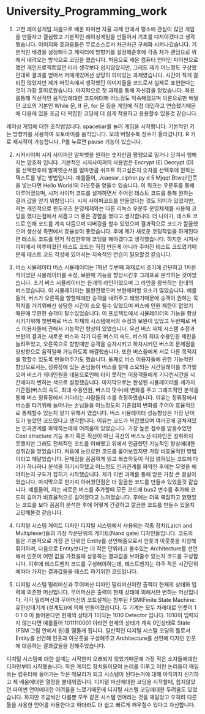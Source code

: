 # University_Programming_work
1. 고전 레이싱게임
  처음으로 배운 파이썬 자율 과제 안에서 평소에 관심이 많던 게임을 만들자고 결심했고 기본적인 레이싱게임을 만들어서 기초를 다져야겠다고 생각했습니다. 이미지와 효과음들은 무료소스로서 차근차근 구체화 시켜나갔습니다. 기본적인 배경을 설정해두고 케릭터에 방향키를 설정해준후에 각종 차가 랜덤으로 위에서 내려오는 방식으로 코딩을 했습니다. 처음으로 배운 컴퓨터 언어인 파이썬으로 했던 개인프로젝트였던 터라 생각보다 쉽지않았지만, 그래도 제가 어느정도 구상했던대로 결과를 얻어서 저에게있어선 상당히 의미있는 과제였습니다. 시간이 적게 걸리진 않았지만 제가 머릿속에서 생각했던 이미지들을 코드로서 실제로 표현한다는 것이 가장 흥미로웠습니다. 마지막으로 첫 과제를 통해 자신감을 얻었습니다. 좌표를통해 직선적인 움직임에대한 코드에대해 어느정도 익숙해졌으며 이론으로만 배웠던 코드의 기본인 While 문, If 문, for 문 등을 게임에 직접 대입하고 연습했기때문에 다음에 있을 조금 더 복잡한 코딩에 더 쉽게 적용하고 응용할수 있을것 같습니다. 
  
  레이싱 게임에 대한 조작법입니다.
  spacebar를 눌러 게임을 시작합니다.
  기본적인 키는 방향키를 사용하여 오토바이를 움직입니다.
  오래 버틸수록 점수가 올라갑니다.
  R 키로 재시작이 가능합니다.
  P를 누르면 pause 기능이 있습니다.

2. 시저사이퍼
  시저 사이퍼란 알파벳을 원하는 숫자만큼 평행으로 밀거나 당겨서 행해지는 암호화 입니다. 기본적인 시저사이퍼의 사용법은 Encrypt (E) Decrypt (D) 를 선택한후에 알파벳순서를 얼마만큼 쉬프트 하고싶은지 숫자를 선택후에 원하는 텍스트를 넣는 방법입니다. 예를들어, ./caesar_cipher.py d 5 Mjqqt Btwqi!인풋을 넣는다면 Hello World!의 아웃풋을 얻을수 있습니다. 이 워크는 우분투를 통해 이루어졌으며, 시저 사이퍼 코드를 설계하면서 주어진 테스트 코드를 통해 원하는 결과 값을 얻기 위함입니다. 시저 사이퍼코드를 만들었다는 것도 의미가 있었지만, 저는 개인적으로 윈도우즈 운영체제와는 다른 리눅스 우분투 운영체제를 사용해 코딩을 했다는점에서 새롭고 더 좋은 경험을 했다고 생각합니다. 더 나아가, 테스트 코드로 인해 코드를 계속 다듬으며 디버깅을 할수 있었으며 결과적으로 코드가 깔끔했으며 생산성 측면에서 효율성이 좋았습니다. 후에 제가 새로운 코딩작업을 하게된다면 테스트 코드를 먼저 작성한후에 코딩을 해야겠다고 생각했습니다. 하지만 시저사이퍼에서 이루어졌던 테스트 코드는 직접 만든게 아니라 주어진 테스트 코드였기때문에 테스트 코드 작성에 있어서는 지속적인 연습이 필요할것 같습니다.

3. 버스 시뮬레이터
  버스 시뮬레이터는 1학년 두번째 과제로서 초기에 간단하고 1차원적이었던 시뮬레이터를 수정, 보완해 기능을 향상시킨후 그래프로 분석하는 것이었습니다. 초기 버스 시뮬레이터는 한개의 라인이었으며 그 라인을 왕복하는 한대의 버스였습니다. 이 시뮬레이터는 불완전했으며 보완해야할 요소가 많았습니다. 예를들어, 버스가 오른쪽을 향할때에만 승객을 내려주고 태웠기때문에 승객이 원하는 목적지를 가기위해선 상당한 시간이 소요 될수 있었으며 버스에 인원 제한이 없었기 때문에 무한한 승객이 탈수있었습니다. 
  이 프로젝트에서 시뮬레이터의 기능을 향상시키기위해 첫번째로 버스 자체의 시스템에서의 수정과 보완이 있었고 두번째로 버스 이용자들에 관해서 기능적인 향상이 있었습니다. 우선 버스 자체 시스템 수정과 보완의 결과는 새로운 버스와 각기 다른 버스의 속도, 버스의 최대 수용인원 제한을 늘려주었고, 오른쪽으로 향할때만 승객을 승차시키고 하차시키던 버스의 문제점을 양방향으로 움직일때 가능하도록 해결했습니다. 또한 버스들에게 서로 다른 목적지를 향할수 있도록 만들어주기도 했습니다. 둘째로 버스 이용자들에 관한 기능적인 향상으로서는, 정류장에 있는 손님들이 버스를 탈때 소요되는 시간딜레이를 추가했으며 버스가 최대인원을 태움으로인해 타지 못하는 이용객들에게 기다린시간을 시간에따라 변하는 색으로 설정했습니다. 마지막으로는 완성된 시뮬레이터를 세가지 기준점(버스의 속도, 최대 수용인원, 버스의 댓수)에 변화를 주고 그래프적인 분석을 통해 버스 정류장에서 기다리는 사람들의 수를 측정하였습니다. 이유는 정류장에서 버스를 타기위해 늘어나는 손님들을 어느정도의 기준점의 변화를 주어야 효율적으로 통제할수 있는지 알기 위해서 였습니다.
  버스 시뮬레이터 성능향상은 가장 난이도가 높았던 코드였다고 생각합니다. 이유는 코드가 복잡했으며 여러곳에 걸쳐져있는 인과관계를 파악하는데에 어려움이 있었습니다. 가장 높은 점수를 받을수있던 Cost structure 기능 추가 혹은 직선이 아닌 곡선의 버스노선 디자인은 성취하지 못했지만 그래도 전체적인 코드를 이해했고 위에서 언급했던 기능적인 향상에대한 성취감을 얻었습니다. 처음에 눈으로만 코드를 훑어보았지만 가장 비효율적인 방법이라고 깨달았습니다. 문제집을 꼼꼼하게 읽고 복습하듯이 직접 얽혀있는 코드에 다가가 하나하나 분석을 하기시작했고 어느정도 인과관계를 파악한 후에는 무엇을 해야하는지 구도가 잡히기 시작했습니다. 제가 이번 과제를 통해 얻은 가장 큰 결실이었습니다. 마지막으로 한가지 아쉬웠던점은 더 깔끔한 코드를 만들수 있었을것 같습니다. 예를들어, 저는 새로운 버스를 추가할때 모든 코드에 bus2 변수를 추가해 코드의 길이가 비효율적으로 길어졌다고 느껴졌습니다. 후에는 더욱 복잡하고 얽혔있는 코드를 보다 꼼꼼히 분석한 후에 어떻게 간결하고 깔끔한 코드를 만들수 있을지 고민해볼것 같습니다.

4. 디지털 시스템 게이트 디자인
  디지털 시스템에서 사용되는 각종 장치(Latch and Multiplexer)들과 가장 작은단위의 게이트(Nand gate) 디자인들입니다. 코드의 틀은 기본적으로 가장 큰 단위인 Entity를 선언해줌으로서 인풋과 아웃풋을 지정해줘야하며, 다음으로 Entity보다는 더 작은 단위라고 볼수있는 Architecture를 선언해서 인풋이 어떤 값을 가졌을때 상응하는 결과값을 보여줄수 있는지 코드를 구성합니다. 이후에 테스트벤치 코드를 구성해야하는데, 테스트벤치는 아주 작은 시간단위에따라 가지는 결과값들을 테스트 하기위한 코드입니다.

5. 디지털 시스템 밀리머신과 무어머신 디자인
  밀리머신이란 출력이 현재의 상태와 입력에 의존한 머신입니다. 무어머신은 출력이 현재 상태에 의해서만 변하는 머신입니다. 각각 밀리머신과 무어머신의 코드설계는 첨부된 FSM(Finite State Machine: 유한상태기계 (설계도))에 의해 만들어졌습니다. 두 기계는 모두 차례대로 인풋이 1 0 1 0 이 들어온다면 현재의 상태가 1이되는 1010 Detector 입니다. 1010이 입력되지 않는다면 예를들어 1011110001 이라면 현재의 상태가 계속 0인상태로 State (FSM 그림 안에서 원)를 맴돌게 됩니다. 일반적인 디지털 시스템 코딩의 틀로서 Entity를 선언해 인풋과 아웃풋을 구성해주고 Architecture를 선언해 디자인 인풋에 대응하는 결과값들을 정해주었습니다.
  
  디지털 시스템에 대한 설계는 시작한지 오래되지 않았기때문에 가장 작은 소자들에대한 디자인부터 시작했습니다. 작은 게이트 장치들이모여 논리를 이루고 이런 논리들이 매일 쓰는 컴퓨터에 들어가는 작은 메모리가 되고 시스템이 된다는거에 대해 아직까지 신기하고 제 배움에대한 열정을 불태워줍니다. 디지털 머신에대한 코딩을 시작할때, 쉽지않았던 파이썬 언어에대한 어려움을 느꼈기때문에 디지털 시스템 코딩에대한 두려움도 있었습니다. 하지만 조금씩만 다를뿐 모두 같은 시스템 언어라는 것을 깨달았고 오히려 다른 툴을 사용한 언어를 사용한다고 하더라도 더 쉽고 빠르게 깨우칠수 있다고 자신합니다. 
